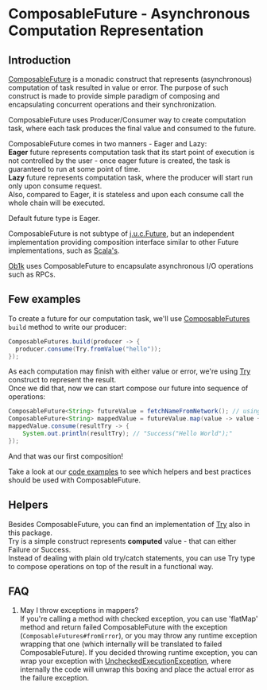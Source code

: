 # ComposableFuture - Asynchronous Computation Representation

## Introduction
[ComposableFuture](https://github.com/outbrain/ob1k/blob/master/ob1k-concurrent/src/main/java/com/outbrain/ob1k/concurrent/ComposableFuture.java) is a monadic construct that represents (asynchronous) computation of task resulted
in value or error. The purpose of such construct is made to provide simple paradigm of 
composing and encapsulating concurrent operations and their synchronization.

ComposableFuture uses Producer/Consumer way to create computation task,
where each task produces the final value and consumed to the future.

ComposableFuture comes in two manners - Eager and Lazy:  
**Eager** future represents computation task that its start point of execution is not controlled by the user -
once eager future is created, the task is guaranteed to run at some point of time.  
**Lazy** future represents computation task, where the producer will start run only upon consume request.  
Also, compared to Eager, it is stateless and upon each consume call the whole chain will be executed.

Default future type is Eager.

ComposableFuture is not subtype of [j.u.c.Future](https://docs.oracle.com/javase/8/docs/api/java/util/concurrent/Future.html), but an independent
implementation providing composition interface similar to other Future implementations, such as [Scala's](http://www.scala-lang.org/api/2.12.x/scala/concurrent/Future.html).

[Ob1k](https://github.com/outbrain/ob1k) uses ComposableFuture to encapsulate asynchronous I/O operations such as RPCs.

## Few examples
To create a future for our computation task, we'll use [ComposableFutures](https://github.com/outbrain/ob1k/blob/master/ob1k-concurrent/src/main/java/com/outbrain/ob1k/concurrent/ComposableFutures.java) `build` method to write our producer:

```java
ComposableFutures.build(producer -> {
  producer.consume(Try.fromValue("hello"));
});
```

As each computation may finish with either value or error, we're using [Try](https://github.com/outbrain/ob1k/blob/master/ob1k-concurrent/src/main/java/com/outbrain/ob1k/concurrent/Try.java) construct to represent the result.  
Once we did that, now we can start compose our future into sequence of operations:
```java
ComposableFuture<String> futureValue = fetchNameFromNetwork(); // using the future 'build' returned
ComposableFuture<String> mappedValue = futureValue.map(value -> value + " world");
mappedValue.consume(resultTry -> {
    System.out.println(resultTry); // "Success("Hello World");"
});
```

And that was our first composition!

Take a look at our [code examples](https://github.com/outbrain/ob1k/tree/master/ob1k-concurrent/src/test/java/com/outbrain/ob1k/concurrent/examples) to see which helpers and best practices should be used with ComposableFuture.

## Helpers
Besides ComposableFuture, you can find an implementation of [Try](https://github.com/outbrain/ob1k/blob/master/ob1k-concurrent/src/main/java/com/outbrain/ob1k/concurrent/Try.java) also in this package.  
Try is a simple construct represents **computed** value - that can either Failure or Success.  
Instead of dealing with plain old try/catch statements, you can use Try type to compose operations on top of the result in a functional way.

## FAQ
1. May I throw exceptions in mappers?  
If you're calling a method with checked exception, you can use 'flatMap' method and return failed ComposableFuture with the exception (`ComposableFutures#fromError`),
or you may throw any runtime exception wrapping that one (which internally will be translated to failed ComposableFuture).
If you decided throwing runtime exception, you can wrap your exception with [UncheckedExecutionException](https://github.com/outbrain/ob1k/blob/cf_new_api/ob1k-concurrent/src/main/java/com/outbrain/ob1k/concurrent/UncheckedExecutionException.java),
where internally the code will unwrap this boxing and place the actual error as the failure exception.
